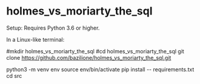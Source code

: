 # holmes_vs_moriarty_the_sql

Setup:
Requires Python 3.6 or higher.

In a Linux-like terminal:

#mkdir holmes_vs_moriarty_the_sql
#cd holmes_vs_moriarty_the_sql
git clone https://github.com/bazilione/holmes_vs_moriarty_the_sql.git

python3 -m venv env
source env/bin/activate
pip install -- requirements.txt
cd src



